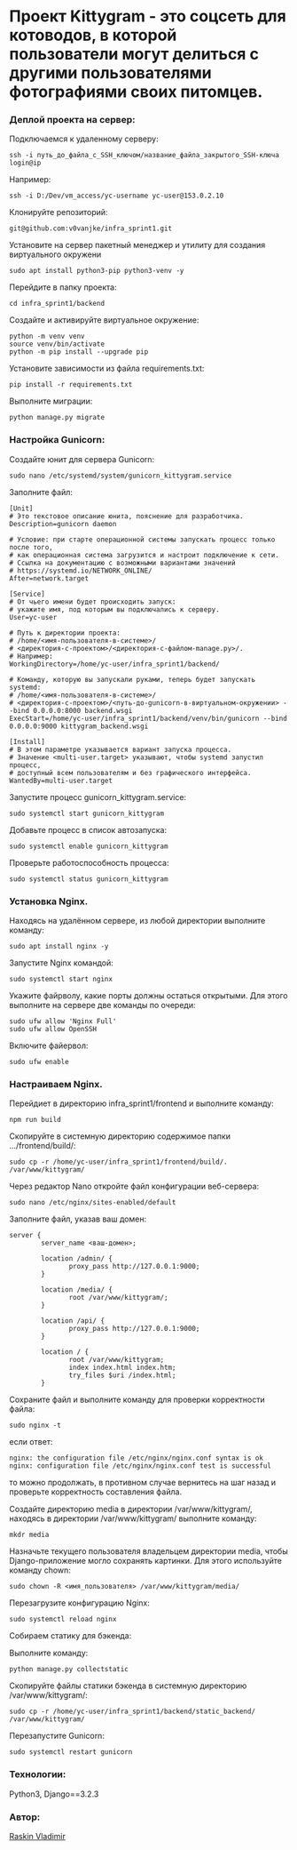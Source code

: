 # Проект Kittygram - это соцсеть для котоводов, в которой пользователи могут делиться с другими пользователями фотографиями своих питомцев.



### Деплой проекта на сервер:

Подключаемся к удаленному серверу:
```
ssh -i путь_до_файла_с_SSH_ключом/название_файла_закрытого_SSH-ключа login@ip
```
Например:
```
ssh -i D:/Dev/vm_access/yc-username yc-user@153.0.2.10
```
Клонируйте репозиторий:
```
git@github.com:v0vanjke/infra_sprint1.git
```
Установите на сервер пакетный менеджер и утилиту для создания виртуального окружени
```
sudo apt install python3-pip python3-venv -y
```
Перейдите в папку проекта:
```
cd infra_sprint1/backend
```
Создайте и активируйте виртуальное окружение:
```
python -m venv venv
source venv/bin/activate
python -m pip install --upgrade pip
```
Установите зависимости из файла requirements.txt:
```
pip install -r requirements.txt
```
Выполните миграции:
```
python manage.py migrate
```
### Настройка Gunicorn:

Создайте юнит для сервера Gunicorn:
```
sudo nano /etc/systemd/system/gunicorn_kittygram.service
```
Заполните файл:
```
[Unit]
# Это текстовое описание юнита, пояснение для разработчика.
Description=gunicorn daemon 

# Условие: при старте операционной системы запускать процесс только после того, 
# как операционная система загрузится и настроит подключение к сети.
# Ссылка на документацию с возможными вариантами значений 
# https://systemd.io/NETWORK_ONLINE/
After=network.target 

[Service]
# От чьего имени будет происходить запуск:
# укажите имя, под которым вы подключались к серверу.
User=yc-user 

# Путь к директории проекта:
# /home/<имя-пользователя-в-системе>/
# <директория-с-проектом>/<директория-с-файлом-manage.py>/.
# Например:
WorkingDirectory=/home/yc-user/infra_sprint1/backend/

# Команду, которую вы запускали руками, теперь будет запускать systemd:
# /home/<имя-пользователя-в-системе>/
# <директория-с-проектом>/<путь-до-gunicorn-в-виртуальном-окружении> --bind 0.0.0.0:8000 backend.wsgi
ExecStart=/home/yc-user/infra_sprint1/backend/venv/bin/gunicorn --bind 0.0.0.0:9000 kittygram_backend.wsgi

[Install]
# В этом параметре указывается вариант запуска процесса.
# Значение <multi-user.target> указывают, чтобы systemd запустил процесс,
# доступный всем пользователям и без графического интерфейса.
WantedBy=multi-user.target
```

Запустите процесс gunicorn_kittygram.service:
```
sudo systemctl start gunicorn_kittygram
```
Добавьте процесс в список автозапуска:
```
sudo systemctl enable gunicorn_kittygram
```
Проверьте работоспособность процесса:
```
sudo systemctl status gunicorn_kittygram
```

### Установка Nginx.

Находясь на удалённом сервере, из любой директории выполните команду:
```
sudo apt install nginx -y
```
Запустите Nginx командой:
```
sudo systemctl start nginx
```
Укажите файрволу, какие порты должны остаться открытыми. Для этого выполните на сервере две команды по очереди:
```
sudo ufw allow 'Nginx Full'
sudo ufw allow OpenSSH
```
Включите файервол:
```
sudo ufw enable
```

### Настраиваем Nginx.

Перейдиет в директорию infra_sprint1/frontend и выполните команду:
```
npm run build
```
Скопируйте в системную директорию содержимое папки .../frontend/build/:
```
sudo cp -r /home/yc-user/infra_sprint1/frontend/build/. /var/www/kittygram/ 
```
Через редактор Nano откройте файл конфигурации веб-сервера:
```
sudo nano /etc/nginx/sites-enabled/default
```
Заполните файл, указав ваш домен: 
```
server {
        server_name <ваш-домен>;

        location /admin/ {
               proxy_pass http://127.0.0.1:9000;
        }

        location /media/ {
               root /var/www/kittygram/;
        }

        location /api/ {
               proxy_pass http://127.0.0.1:9000;
        }
       
        location / {
               root /var/www/kittygram;
               index index.html index.htm;
               try_files $uri /index.html;
        }
```

Сохраните файл и выполните команду для проверки корректности файла:
```
sudo nginx -t
```
если ответ:
```
nginx: the configuration file /etc/nginx/nginx.conf syntax is ok
nginx: configuration file /etc/nginx/nginx.conf test is successful
```
то можно продолжать, в противном случае вернитесь на шаг назад и проверьте корректность составления файла.

Cоздайте директорию media в директории /var/www/kittygram/, находясь в директории /var/www/kittygram/ выполните команду:
```
mkdr media
```
Назначьте текущего пользователя владельцем директории media, чтобы Django-приложение могло сохранять картинки. Для этого используйте команду chown:
```
sudo chown -R <имя_пользователя> /var/www/kittygram/media/
```
Перезагрузите конфигурацию Nginx:
```
sudo systemctl reload nginx
```
Собираем статику для бэкенда:

Выполните команду:
```
python manage.py collectstatic
```
Скопируйте файлы статики бэкенда в системную директорию /var/www/kittygram/:
```
sudo cp -r /home/yc-user/infra_sprint1/backend/static_backend/ /var/www/kittygram/
```
Перезапустите Gunicorn:
```
sudo systemctl restart gunicorn
```

### Технологии:
Python3, Django==3.2.3

### Автор:
[Raskin Vladimir](https://github.com/v0vanjke)



